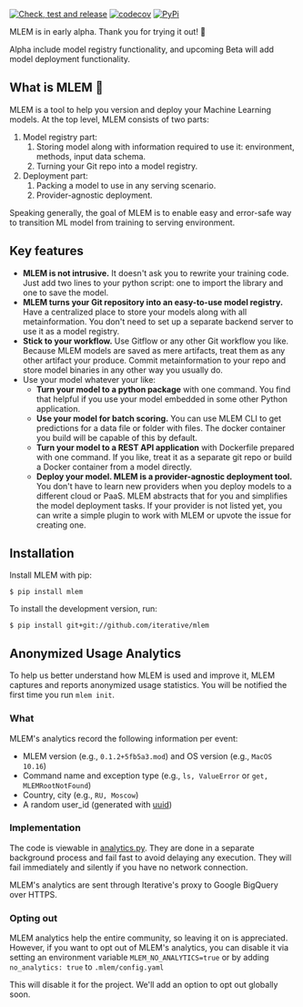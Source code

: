 [![Check, test and release](https://github.com/iterative/mlem/actions/workflows/check-test-release.yml/badge.svg)](https://github.com/iterative/mlem/actions/workflows/check-test-release.yml)
[![codecov](https://codecov.io/gh/iterative/mlem/branch/main/graph/badge.svg)](https://codecov.io/gh/iterative/mlem)
[![PyPi](https://img.shields.io/pypi/v/mlem.svg?label=pip&logo=PyPI&logoColor=white)](https://pypi.org/project/mlem)

MLEM is in early alpha. Thank you for trying it out! 👋

Alpha include model registry functionality, and upcoming Beta will add model deployment functionality.

## What is MLEM 🐶

MLEM is a tool to help you version and deploy your Machine Learning models. At the top level, MLEM consists of two parts:

1. Model registry part:
    1. Storing model along with information required to use it: environment, methods, input data schema.
    2. Turning your Git repo into a model registry.
2. Deployment part:
    1. Packing a model to use in any serving scenario.
    2. Provider-agnostic deployment.

Speaking generally, the goal of MLEM is to enable easy and error-safe way to transition ML model from training to serving environment.

## Key features

- **MLEM is not intrusive.** It doesn't ask you to rewrite your training code. Just add two lines to your python script: one to import the library and one to save the model.
- **MLEM turns your Git repository into an easy-to-use model registry.** Have a centralized place to store your models along with all metainformation. You don't need to set up a separate backend server to use it as a model registry.
- **Stick to your workflow.** Use Gitflow or any other Git workflow you like. Because MLEM models are saved as mere artifacts, treat them as any other artifact your produce. Commit metainformation to your repo and store model binaries in any other way you usually do.
- Use your model whatever your like:
    - **Turn your model to a python package** with one command. You find that helpful if you use your model embedded in some other Python application.
    - **Use your model for batch scoring.** You can use MLEM CLI to get predictions for a data file or folder with files. The docker container you build will be capable of this by default.
    - **Turn your model to a REST API application** with Dockerfile prepared with one command. If you like, treat it as a separate git repo or build a Docker container from a model directly.
    - **Deploy your model. MLEM is a provider-agnostic deployment tool.** You don't have to learn new providers when you deploy models to a different cloud or PaaS. MLEM abstracts that for you and simplifies the model deployment tasks. If your provider is not listed yet, you can write a simple plugin to work with MLEM or upvote the issue for creating one.

## Installation

Install MLEM with pip:

```
$ pip install mlem
```

To install the development version, run:

```
$ pip install git+git://github.com/iterative/mlem
```

## Anonymized Usage Analytics

To help us better understand how MLEM is used and improve it, MLEM captures and reports anonymized usage statistics. You will be notified the first time you run `mlem init`.

### What
MLEM's analytics record the following information per event:
- MLEM version (e.g., `0.1.2+5fb5a3.mod`) and OS version (e.g., `MacOS 10.16`)
- Command name and exception type (e.g., `ls, ValueError` or `get, MLEMRootNotFound`)
- Country, city (e.g., `RU, Moscow`)
- A random user_id (generated with [uuid](https://docs.python.org/3/library/uuid.html))

### Implementation
The code is viewable in [analytics.py](https://github.com/iterative/mlem/mlem/analytics.py). They are done in a separate background process and fail fast to avoid delaying any execution. They will fail immediately and silently if you have no network connection.

MLEM's analytics are sent through Iterative's proxy to Google BigQuery over HTTPS.

### Opting out
MLEM analytics help the entire community, so leaving it on is appreciated. However, if you want to opt out of MLEM's analytics, you can disable it via setting an environment variable `MLEM_NO_ANALYTICS=true` or by adding `no_analytics: true` to `.mlem/config.yaml`

This will disable it for the project. We'll add an option to opt out globally soon.
